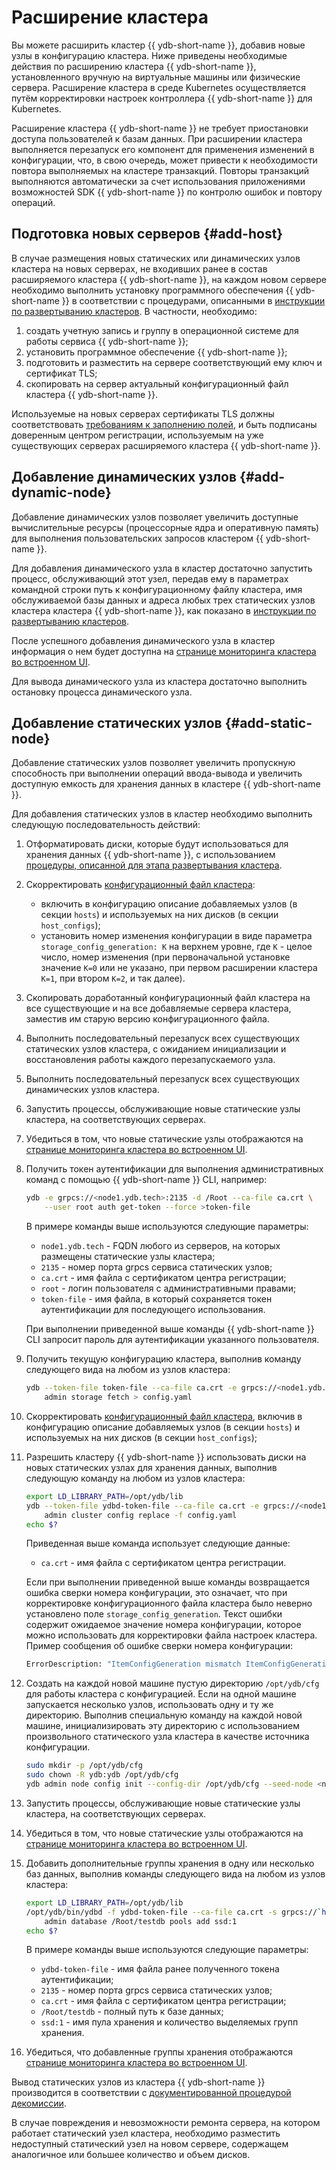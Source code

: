 # Расширение кластера

Вы можете расширить кластер {{ ydb-short-name }}, добавив новые узлы в конфигурацию кластера. Ниже приведены необходимые действия по расширению кластера {{ ydb-short-name }}, установленного вручную на виртуальные машины или физические сервера. Расширение кластера в среде Kubernetes осуществляется путём корректировки настроек контроллера {{ ydb-short-name }} для Kubernetes.

Расширение кластера {{ ydb-short-name }} не требует приостановки доступа пользователей к базам данных. При расширении кластера выполняется перезапуск его компонент для применения изменений в конфигурации, что, в свою очередь, может привести к необходимости повтора выполняемых на кластере транзакций. Повторы транзакций выполняются автоматически за счет использования приложениями возможностей SDK {{ ydb-short-name }} по контролю ошибок и повтору операций.

## Подготовка новых серверов {#add-host}

В случае размещения новых статических или динамических узлов кластера на новых серверах, не входивших ранее в состав расширяемого кластера {{ ydb-short-name }}, на каждом новом сервере необходимо выполнить установку программного обеспечения {{ ydb-short-name }} в соответствии с процедурами, описанными в [инструкции по развертыванию кластеров](../../devops/manual/initial-deployment.md). В частности, необходимо:

1. создать учетную запись и группу в операционной системе для работы сервиса {{ ydb-short-name }};
1. установить программное обеспечение {{ ydb-short-name }};
1. подготовить и разместить на сервере соответствующий ему ключ и сертификат TLS;
1. скопировать на сервер актуальный конфигурационный файл кластера {{ ydb-short-name }}.

Используемые на новых серверах сертификаты TLS должны соответствовать [требованиям к заполнению полей](../../devops/manual/initial-deployment.md#tls-certificates), и быть подписаны доверенным центром регистрации, используемым на уже существующих серверах расширяемого кластера {{ ydb-short-name }}.

## Добавление динамических узлов {#add-dynamic-node}

Добавление динамических узлов позволяет увеличить доступные вычислительные ресурсы (процессорные ядра и оперативную память) для выполнения пользовательских запросов кластером {{ ydb-short-name }}.

Для добавления динамического узла в кластер достаточно запустить процесс, обслуживающий этот узел, передав ему в параметрах командной строки путь к конфигурационному файлу кластера, имя обслуживаемой базы данных и адреса любых трех статических узлов кластера кластера {{ ydb-short-name }}, как показано в [инструкции по развертыванию кластеров](../../devops/manual/initial-deployment.md#start-dynnode).

После успешного добавления динамического узла в кластер информация о нем будет доступна на [странице мониторинга кластера во встроенном UI](../../reference/embedded-ui/ydb-monitoring.md).

Для вывода динамического узла из кластера достаточно выполнить остановку процесса динамического узла.

## Добавление статических узлов {#add-static-node}

Добавление статических узлов позволяет увеличить пропускную способность при выполнении операций ввода-вывода и увеличить доступную емкость для хранения данных в кластере {{ ydb-short-name }}.

Для добавления статических узлов в кластер необходимо выполнить следующую последовательность действий:

1. Отформатировать диски, которые будут использоваться для хранения данных {{ ydb-short-name }}, с использованием [процедуры, описанной для этапа развертывания кластера](../../devops/manual/initial-deployment.md#prepare-disks).

1. Скорректировать [конфигурационный файл кластера](../../devops/manual/initial-deployment.md#config):

    * включить в конфигурацию описание добавляемых узлов (в секции `hosts`) и используемых на них дисков (в секции `host_configs`);
    * установить номер изменения конфигурации в виде параметра `storage_config_generation: K` на верхнем уровне, где `K` - целое число, номер изменения (при первоначальной установке значение `K=0` или не указано, при первом расширении кластера `K=1`, при втором `K=2`, и так далее).

1. Скопировать доработанный конфигурационный файл кластера на все существующие и на все добавляемые сервера кластера, заместив им старую версию конфигурационного файла.

1. Выполнить последовательный перезапуск всех существующих статических узлов кластера, с ожиданием инициализации и восстановления работы каждого перезапускаемого узла.

1. Выполнить последовательный перезапуск всех существующих динамических узлов кластера.

1. Запустить процессы, обслуживающие новые статические узлы кластера, на соответствующих серверах.

1. Убедиться в том, что новые статические узлы отображаются на [странице мониторинга кластера во встроенном UI](../../reference/embedded-ui/ydb-monitoring.md).

1. Получить токен аутентификации для выполнения административных команд с помощью {{ ydb-short-name }} CLI, например:

    ```bash
    ydb -e grpcs://<node1.ydb.tech>:2135 -d /Root --ca-file ca.crt \
        --user root auth get-token --force >token-file
    ```

    В примере команды выше используются следующие параметры:
    * `node1.ydb.tech` - FQDN любого из серверов, на которых размещены статические узлы кластера;
    * `2135` - номер порта grpcs сервиса статических узлов;
    * `ca.crt` - имя файла с сертификатом центра регистрации;
    * `root` - логин пользователя с административными правами;
    * `token-file` - имя файла, в который сохраняется токен аутентификации для последующего использования.

    При выполнении приведенной выше команды {{ ydb-short-name }} CLI запросит пароль для аутентификации указанного пользователя.

1. Получить текущую конфигурацию кластера, выполнив команду следующего вида на любом из узлов кластера:

    ```bash
    ydb --token-file token-file --ca-file ca.crt -e grpcs://<node1.ydb.tech>:2135 \
        admin storage fetch > config.yaml
    ```

1. Скорректировать [конфигурационный файл кластера](../../devops/deployment-options/manual/initial-deployment.md#config), включив в конфигурацию описание добавляемых узлов (в секции `hosts`) и используемых на них дисков (в секции `host_configs`);

1. Разрешить кластеру {{ ydb-short-name }} использовать диски на новых статических узлах для хранения данных, выполнив следующую команду на любом из узлов кластера:

    ```bash
    export LD_LIBRARY_PATH=/opt/ydb/lib
    ydb --token-file ydbd-token-file --ca-file ca.crt -e grpcs://<node1.ydb.tech>:2135 \
        admin cluster config replace -f config.yaml
    echo $?
    ```

    Приведенная выше команда использует следующие данные:
    * `ca.crt` - имя файла с сертификатом центра регистрации.

    Если при выполнении приведенной выше команды возвращается ошибка сверки номера конфигурации, это означает, что при корректировке конфигурационного файла кластера было неверно установлено поле `storage_config_generation`. Текст ошибки содержит ожидаемое значение номера конфигурации, которое можно использовать для корректировки файла настроек кластера. Пример сообщения об ошибке сверки номера конфигурации:

    ```proto
    ErrorDescription: "ItemConfigGeneration mismatch ItemConfigGenerationProvided# 0 ItemConfigGenerationExpected# 1"
    ```

1. Создать на каждой новой машине пустую директорию `/opt/ydb/cfg` для работы кластера с конфигурацией. Если на одной машине запускается несколько узлов, использовать одну и ту же директорию. Выполнив специальную команду на каждой новой машине, инициализировать эту директорию с использованием произвольного статического узла кластера в качестве источника конфигурации.

    ```bash
    sudo mkdir -p /opt/ydb/cfg
    sudo chown -R ydb:ydb /opt/ydb/cfg
    ydb admin node config init --config-dir /opt/ydb/cfg --seed-node <node.ydb.tech:2135>
    ```

1. Запустить процессы, обслуживающие новые статические узлы кластера, на соответствующих серверах.

1. Убедиться в том, что новые статические узлы отображаются на [странице мониторинга кластера во встроенном UI](../../reference/embedded-ui/ydb-monitoring.md).

2. Добавить дополнительные группы хранения в одну или несколько баз данных, выполнив команды следующего вида на любом из узлов кластера:

    ```bash
    export LD_LIBRARY_PATH=/opt/ydb/lib
    /opt/ydb/bin/ydbd -f ydbd-token-file --ca-file ca.crt -s grpcs://`hostname -f`:2135 \
        admin database /Root/testdb pools add ssd:1
    echo $?
    ```

    В примере команды выше используются следующие параметры:

    * `ydbd-token-file` - имя файла ранее полученного токена аутентификации;
    * `2135` - номер порта grpcs сервиса статических узлов;
    * `ca.crt` - имя файла с сертификатом центра регистрации;
    * `/Root/testdb` - полный путь к базе данных;
    * `ssd:1` - имя пула хранения и количество выделяемых групп хранения.

3. Убедиться, что добавленные группы хранения отображаются [странице мониторинга кластера во встроенном UI](../../reference/embedded-ui/ydb-monitoring.md).

Вывод статических узлов из кластера {{ ydb-short-name }} производится в соответствии с [документированной процедурой декомиссии](../../devops/manual/decommissioning.md).

В случае повреждения и невозможности ремонта сервера, на котором работает статический узел кластера, необходимо разместить недоступный статический узел на новом сервере, содержащем аналогичное или большее количество и объем дисков.
